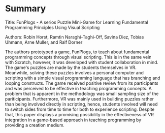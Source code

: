# Summary

Title: FunPlogs - A serios Puzzle Mini-Game for Learning Fundamental Programming
Principles Using Visual Scripting

Authors: Robin Horst, Ramtin Naraghi-Taghi-Off, Savina Diez, Tobias Uhmann,
Arne Muller, and Ralf Dorner


The authors prototyped a game, FunPlogs, to teach about fundamental
programming concepts through visual scripting. This is in the same vein with Scratch,
however, it was developed with student collaboration in mind. The game's puzzles are
made by the students themselves in VR. Meanwhile, solving these puzzles
involves a personal computer and scripting with a simple visual programming language that
has branching and looping constructs. The game received positive review from its
participants and was perceived to be effective in teaching programming concepts.
A problem that is apparent in the methodology was small sampling size of the
pariticipants. Furthermore, VR was mainly used in building puzzles rather than being
involved directly in scripting, hence, students involved will need to switch
sides from time to time for both to experience scripting. Despite that, this paper
displays a promising possibility in the effectiveness of VR integration in a
game-based approach in teaching programming by providing a creation medium.
